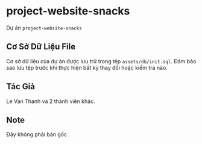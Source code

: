 # project-website-snacks 

Dự án `project-website-snacks` 

## Cơ Sở Dữ Liệu File

Cơ sở dữ liệu của dự án được lưu trữ trong tệp `assets/db/init.sql`. Đảm bảo sao lưu tệp trước khi thực hiện bất kỳ thay đổi hoặc kiểm tra nào.

## Tác Giả

Le Van Thanh và 2 thành viên khác.

## Note

Đây không phải bản gốc